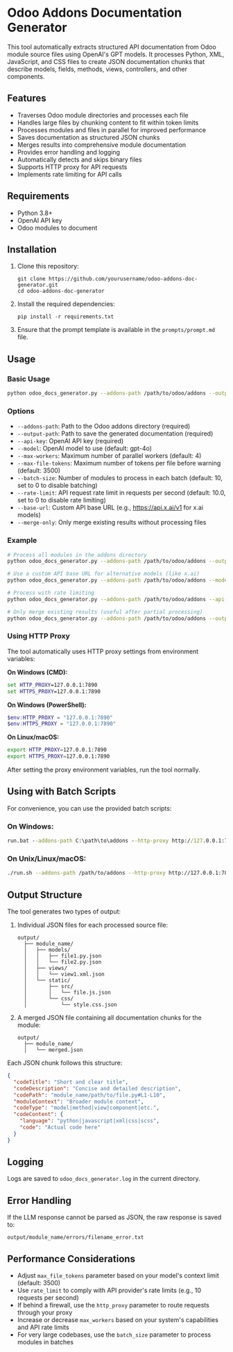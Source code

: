 # Odoo Addons Documentation Generator

This tool automatically extracts structured API documentation from Odoo module source files using OpenAI's GPT models. It processes Python, XML, JavaScript, and CSS files to create JSON documentation chunks that describe models, fields, methods, views, controllers, and other components.

## Features

- Traverses Odoo module directories and processes each file
- Handles large files by chunking content to fit within token limits
- Processes modules and files in parallel for improved performance
- Saves documentation as structured JSON chunks
- Merges results into comprehensive module documentation
- Provides error handling and logging
- Automatically detects and skips binary files
- Supports HTTP proxy for API requests
- Implements rate limiting for API calls

## Requirements

- Python 3.8+
- OpenAI API key
- Odoo modules to document

## Installation

1. Clone this repository:
   ```
   git clone https://github.com/yourusername/odoo-addons-doc-generator.git
   cd odoo-addons-doc-generator
   ```

2. Install the required dependencies:
   ```
   pip install -r requirements.txt
   ```

3. Ensure that the prompt template is available in the `prompts/prompt.md` file.

## Usage

### Basic Usage

```bash
python odoo_docs_generator.py --addons-path /path/to/odoo/addons --output-path ./output --api-key YOUR_API_KEY
```

### Options

- `--addons-path`: Path to the Odoo addons directory (required)
- `--output-path`: Path to save the generated documentation (required)
- `--api-key`: OpenAI API key (required)
- `--model`: OpenAI model to use (default: gpt-4o)
- `--max-workers`: Maximum number of parallel workers (default: 4)
- `--max-file-tokens`: Maximum number of tokens per file before warning (default: 3500)
- `--batch-size`: Number of modules to process in each batch (default: 10, set to 0 to disable batching)
- `--rate-limit`: API request rate limit in requests per second (default: 10.0, set to 0 to disable rate limiting)
- `--base-url`: Custom API base URL (e.g., https://api.x.ai/v1 for x.ai models)
- `--merge-only`: Only merge existing results without processing files

### Example

```bash
# Process all modules in the addons directory
python odoo_docs_generator.py --addons-path /path/to/odoo/addons --output-path ./output --api-key sk-xxxx

# Use a custom API base URL for alternative models (like x.ai)
python odoo_docs_generator.py --addons-path /path/to/odoo/addons --model grok-3-beta --api-key sk-xxxx --base-url https://api.x.ai/v1

# Process with rate limiting
python odoo_docs_generator.py --addons-path /path/to/odoo/addons --api-key sk-xxxx --rate-limit 5

# Only merge existing results (useful after partial processing)
python odoo_docs_generator.py --addons-path /path/to/odoo/addons --output-path ./output --api-key sk-xxxx --merge-only
```

### Using HTTP Proxy

The tool automatically uses HTTP proxy settings from environment variables:

**On Windows (CMD):**
```cmd
set HTTP_PROXY=127.0.0.1:7890
set HTTPS_PROXY=127.0.0.1:7890
```

**On Windows (PowerShell):**
```powershell
$env:HTTP_PROXY = "127.0.0.1:7890"
$env:HTTPS_PROXY = "127.0.0.1:7890"
```

**On Linux/macOS:**
```bash
export HTTP_PROXY=127.0.0.1:7890
export HTTPS_PROXY=127.0.0.1:7890
```

After setting the proxy environment variables, run the tool normally.

## Using with Batch Scripts

For convenience, you can use the provided batch scripts:

### On Windows:

```cmd
run.bat --addons-path C:\path\to\addons --http-proxy http://127.0.0.1:7890
```

### On Unix/Linux/macOS:

```bash
./run.sh --addons-path /path/to/addons --http-proxy http://127.0.0.1:7890
```

## Output Structure

The tool generates two types of output:

1. Individual JSON files for each processed source file:
   ```
   output/
     ├── module_name/
     │   ├── models/
     │   │   ├── file1.py.json
     │   │   └── file2.py.json
     │   ├── views/
     │   │   └── view1.xml.json
     │   └── static/
     │       ├── src/
     │       │   └── file.js.json
     │       └── css/
     │           └── style.css.json
   ```

2. A merged JSON file containing all documentation chunks for the module:
   ```
   output/
     ├── module_name/
     │   └── merged.json
   ```

Each JSON chunk follows this structure:

```json
{
  "codeTitle": "Short and clear title",
  "codeDescription": "Concise and detailed description",
  "codePath": "module_name/path/to/file.py#L1-L10",
  "moduleContext": "Broader module context",
  "codeType": "model|method|view|component|etc.",
  "codeContent": {
    "language": "python|javascript|xml|css|scss",
    "code": "Actual code here"
  }
}
```

## Logging

Logs are saved to `odoo_docs_generator.log` in the current directory.

## Error Handling

If the LLM response cannot be parsed as JSON, the raw response is saved to:
```
output/module_name/errors/filename_error.txt
```

## Performance Considerations

- Adjust `max_file_tokens` parameter based on your model's context limit (default: 3500)
- Use `rate_limit` to comply with API provider's rate limits (e.g., 10 requests per second)
- If behind a firewall, use the `http_proxy` parameter to route requests through your proxy
- Increase or decrease `max_workers` based on your system's capabilities and API rate limits
- For very large codebases, use the `batch_size` parameter to process modules in batches 